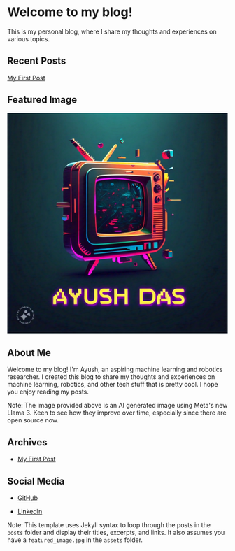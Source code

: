 # Welcome to my blog!

This is my personal blog, where I share my thoughts and experiences on various topics.

## Recent Posts

[My First Post]({/posts/my-first-post.md})

## Featured Image

![AI generated image](assests/image.png)

## About Me

Welcome to my blog! I'm Ayush, an aspiring machine learning and robotics researcher. I created this blog to share my thoughts and experiences on machine learning, robotics, and other tech stuff that is pretty cool. I hope you enjoy reading my posts.  

Note: The image provided above is an AI generated image using Meta's new Llama 3. Keen to see how they improve over time, especially since there are open source now.

## Archives

* [My First Post](posts/my-first-post.md)

## Social Media

* [GitHub](https://github.com/adas598)

* [LinkedIn](https://www.linkedin.com/in/ayush-das-62549915a/)

Note: This template uses Jekyll syntax to loop through the posts in the `posts` folder and display their titles, excerpts, and links. It also assumes you have a `featured_image.jpg` in the `assets` folder.
